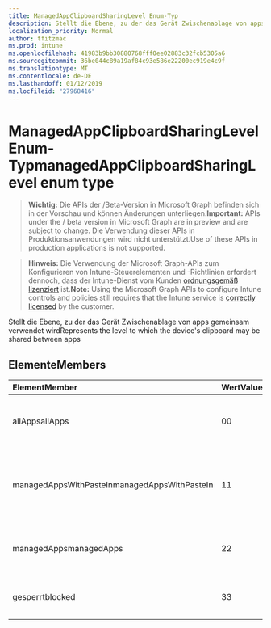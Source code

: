 ```yaml
---
title: ManagedAppClipboardSharingLevel Enum-Typ
description: Stellt die Ebene, zu der das Gerät Zwischenablage von apps gemeinsam verwendet wird
localization_priority: Normal
author: tfitzmac
ms.prod: intune
ms.openlocfilehash: 41983b9bb30880768fff0ee02883c32fcb5305a6
ms.sourcegitcommit: 36be044c89a19af84c93e586e22200ec919e4c9f
ms.translationtype: MT
ms.contentlocale: de-DE
ms.lasthandoff: 01/12/2019
ms.locfileid: "27968416"
---
```

# <a name="managedappclipboardsharinglevel-enum-type"></a><span data-ttu-id="24a05-103">ManagedAppClipboardSharingLevel Enum-Typ</span><span class="sxs-lookup"><span data-stu-id="24a05-103">managedAppClipboardSharingLevel enum type</span></span>

> <span data-ttu-id="24a05-104">**Wichtig:** Die APIs der /Beta-Version in Microsoft Graph befinden sich in der Vorschau und können Änderungen unterliegen.</span><span class="sxs-lookup"><span data-stu-id="24a05-104">**Important:** APIs under the / beta version in Microsoft Graph are in preview and are subject to change.</span></span> <span data-ttu-id="24a05-105">Die Verwendung dieser APIs in Produktionsanwendungen wird nicht unterstützt.</span><span class="sxs-lookup"><span data-stu-id="24a05-105">Use of these APIs in production applications is not supported.</span></span>

> <span data-ttu-id="24a05-106">**Hinweis:** Die Verwendung der Microsoft Graph-APIs zum Konfigurieren von Intune-Steuerelementen und -Richtlinien erfordert dennoch, dass der Intune-Dienst vom Kunden [ordnungsgemäß lizenziert](https://go.microsoft.com/fwlink/?linkid=839381) ist.</span><span class="sxs-lookup"><span data-stu-id="24a05-106">**Note:** Using the Microsoft Graph APIs to configure Intune controls and policies still requires that the Intune service is [correctly licensed](https://go.microsoft.com/fwlink/?linkid=839381) by the customer.</span></span>

<span data-ttu-id="24a05-107">Stellt die Ebene, zu der das Gerät Zwischenablage von apps gemeinsam verwendet wird</span><span class="sxs-lookup"><span data-stu-id="24a05-107">Represents the level to which the device's clipboard may be shared between apps</span></span>
## <a name="members"></a><span data-ttu-id="24a05-108">Elemente</span><span class="sxs-lookup"><span data-stu-id="24a05-108">Members</span></span>
|<span data-ttu-id="24a05-109">Element</span><span class="sxs-lookup"><span data-stu-id="24a05-109">Member</span></span>|<span data-ttu-id="24a05-110">Wert</span><span class="sxs-lookup"><span data-stu-id="24a05-110">Value</span></span>|<span data-ttu-id="24a05-111">Beschreibung</span><span class="sxs-lookup"><span data-stu-id="24a05-111">Description</span></span>|
|:---|:---|:---|
|<span data-ttu-id="24a05-112">allApps</span><span class="sxs-lookup"><span data-stu-id="24a05-112">allApps</span></span>|<span data-ttu-id="24a05-113">0</span><span class="sxs-lookup"><span data-stu-id="24a05-113">0</span></span>|<span data-ttu-id="24a05-114">Freigabe zwischen alle apps, verwaltete oder nicht zulässig</span><span class="sxs-lookup"><span data-stu-id="24a05-114">Sharing is allowed between all apps, managed or not</span></span>|
|<span data-ttu-id="24a05-115">managedAppsWithPasteIn</span><span class="sxs-lookup"><span data-stu-id="24a05-115">managedAppsWithPasteIn</span></span>|<span data-ttu-id="24a05-116">1</span><span class="sxs-lookup"><span data-stu-id="24a05-116">1</span></span>|<span data-ttu-id="24a05-117">Freigabe ist zulässig zwischen alle verwalteten apps mit Einfügen in aktiviert</span><span class="sxs-lookup"><span data-stu-id="24a05-117">Sharing is allowed between all managed apps with paste in enabled</span></span>|
|<span data-ttu-id="24a05-118">managedApps</span><span class="sxs-lookup"><span data-stu-id="24a05-118">managedApps</span></span>|<span data-ttu-id="24a05-119">2</span><span class="sxs-lookup"><span data-stu-id="24a05-119">2</span></span>|<span data-ttu-id="24a05-120">Freigabe ist zwischen alle verwalteten apps zulässig.</span><span class="sxs-lookup"><span data-stu-id="24a05-120">Sharing is allowed between all managed apps</span></span>|
|<span data-ttu-id="24a05-121">gesperrt</span><span class="sxs-lookup"><span data-stu-id="24a05-121">blocked</span></span>|<span data-ttu-id="24a05-122">3</span><span class="sxs-lookup"><span data-stu-id="24a05-122">3</span></span>|<span data-ttu-id="24a05-123">Freigabe von zwischen apps ist deaktiviert.</span><span class="sxs-lookup"><span data-stu-id="24a05-123">Sharing between apps is disabled</span></span>|





